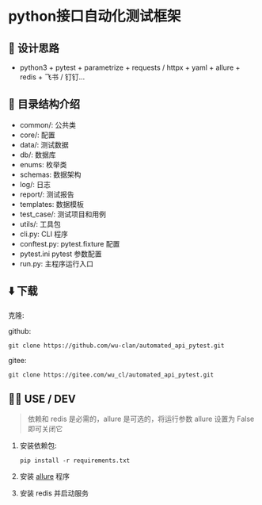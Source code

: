 # python接口自动化测试框架

## 🧠 设计思路

- python3 + pytest + parametrize + requests / httpx + yaml + allure + redis + 飞书 / 钉钉...

## 🌴 目录结构介绍

- common/: 公共类
- core/: 配置
- data/: 测试数据
- db/: 数据库
- enums: 枚举类
- schemas: 数据架构
- log/: 日志
- report/: 测试报告
- templates: 数据模板
- test_case/: 测试项目和用例
- utils/: 工具包
- cli.py: CLI 程序
- conftest.py: pytest.fixture 配置
- pytest.ini pytest 参数配置
- run.py: 主程序运行入口

## ⬇️ 下载

克隆:

github:

```shell
git clone https://github.com/wu-clan/automated_api_pytest.git
```

gitee:

```shell
git clone https://gitee.com/wu_cl/automated_api_pytest.git
```

## 🧑‍💻 USE / DEV

> 依赖和 redis 是必需的，allure 是可选的，将运行参数 allure 设置为 False 即可关闭它

1. 安装依赖包:

    ```shell
    pip install -r requirements.txt
    ```

2. 安装 [allure](https://www.yuque.com/poloyy/python/aiqlmi) 程序
3. 安装 redis 并启动服务
